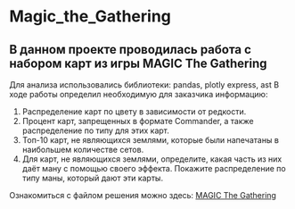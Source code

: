 # Magic_the_Gathering
 В данном проекте проводилась работа с набором карт из игры MAGIC The Gathering
 -------------------------------------
 Для анализа использовались библиотеки:
 pandas, plotly express, ast
 В ходе работы определил необходимую для заказчика информацию:
 1) Распределение карт по цвету в зависимости от редкости.
 2) Процент карт, запрещенных в формате Commander, а также распределение по типу для этих карт.
 3) Топ-10 карт, не являющихся землями, которые были напечатаны в наибольшем количестве сетов.
 4) Для карт, не являющихся землями, определите, какая часть из них даёт ману с помощью своего эффекта. Покажите распределение по типу маны, который дают эти карты. 
 
 Ознакомиться с файлом решения можно здесь:
 [MAGIC The Gathering](Test_for_Magic_The_Gathering.ipynb)
